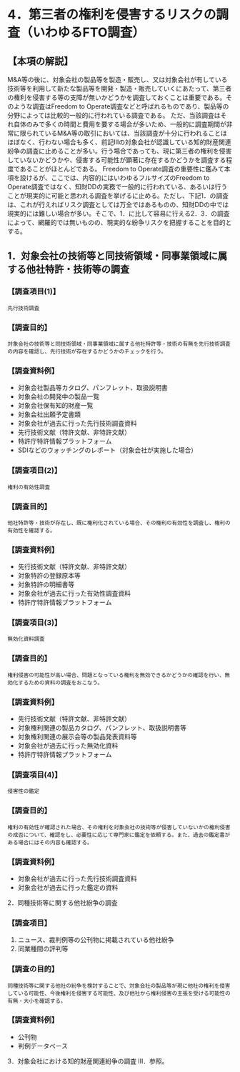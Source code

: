 # 4．第三者の権利を侵害するリスクの調査（いわゆるFTO調査）

## 【本項の解説】
M&A等の後に、対象会社の製品等を製造・販売し、又は対象会社が有している技術等を利用して新たな製品等を開発・製造・販売していくにあたって、第三者の権利を侵害する等の支障が無いかどうかを調査しておくことは重要である。そのような調査はFreedom to Operate調査などと呼ばれるものであり、製品等の分野によっては比較的一般的に行われている調査である。
ただ、当該調査はそれ自体のみで多くの時間と費用を要する場合が多いため、一般的に調査期間が非常に限られているM&A等の取引においては、当該調査が十分に行われることはほぼなく、行わない場合も多く、前記Ⅲの対象会社が認識している知的財産関連紛争の調査に止めることが多い。行う場合であっても、現に第三者の権利を侵害していないかどうかや、侵害する可能性が顕著に存在するかどうかを調査する程度であることがほとんどである。
Freedom to Operate調査の重要性に鑑みて本項を設けるが、ここでは、内容的にはいわゆるフルサイズのFreedom to Operate調査ではなく、知財DDの実務で一般的に行われている、あるいは行うことが現実的に可能と思われる調査を挙げるに止める。ただし、下記1．の調査は、これが行えればリスク調査としては万全ではあるものの、知財DDの中では現実的には難しい場合が多い。そこで、1．に比して容易に行える2．3．の調査によって、網羅的では無いものの、現実的な紛争リスクを把握することを目的とする。

## 1．対象会社の技術等と同技術領域・同事業領域に属する他社特許・技術等の調査

### 【調査項目(1)】
	先行技術調査
### 【調査目的】
	対象会社の技術等と同技術領域・同事業領域に属する他社特許等・技術の有無を先行技術調査の内容を確認し、先行技術が存在するかどうかのチェックを行う。
### 【調査資料例】
* 対象会社製品等カタログ、パンフレット、取扱説明書
* 対象会社の開発中の製品一覧
* 対象会社保有知的財産一覧
* 対象会社出願予定書類
* 対象会社が過去に行った先行技術調査資料
* 先行技術文献（特許文献、非特許文献）
* 特許庁特許情報プラットフォーム
* SDIなどのウォッチングのレポート（対象会社が実施した場合）

### 【調査項目(2)】
	権利の有効性調査
### 【調査目的】
	他社特許等・技術が存在し、既に権利化されている場合、その権利の有効性を調査し、権利の有効性を確認する。
### 【調査資料例】
* 先行技術文献（特許文献、非特許文献）
* 対象特許の登録原本等
* 対象特許の明細書等
* 対象会社が過去に行った有効性調査資料
* 特許庁特許情報プラットフォーム

### 【調査項目(3)】
	無効化資料調査
### 【調査目的】
	権利侵害の可能性が高い場合、問題となっている権利を無効できるかどうかの確認を行い、無効化するための資料の調査をおこなう。
### 【調査資料例】
* 先行技術文献（特許文献、非特許文献）
* 対象権利関連の製品カタログ、パンフレット、取扱説明書等
* 対象権利関連の展示会等の製品発表資料等
* 対象会社が過去に行った無効化資料
* 特許庁特許情報プラットフォーム

### 【調査項目(4)】
	侵害性の鑑定
### 【調査目的】
	権利の有効性が確認された場合、その権利を対象会社の技術等が侵害していないかの権利侵害の成否について、確認をし、必要性に応じて専門家に鑑定を依頼する。また、過去の鑑定書がある場合にはその内容も確認する。
### 【調査資料例】
* 対象会社が過去に行った先行技術調査資料
* 対象会社が過去に行った鑑定の資料

2．同種技術等に関する他社紛争の調査
### 【調査項目】
1. ニュース、裁判例等の公刊物に掲載されている他社紛争
2.  同業種間の評判等
### 【調査の目的】
	同種技術等に関する他社の紛争を検討することで、対象会社の製品等が現に他社の権利を侵害している可能性、今後権利を侵害する可能性、及び他社から権利侵害の主張を受ける可能性の有無・大小を確認する。
### 【調査資料例】
* 公刊物
* 判例データベース

3．対象会社における知的財産関連紛争の調査
III．参照。
